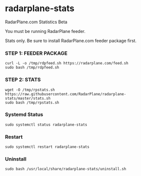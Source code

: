 # radarplane-stats
RadarPlane.com Statistics Beta

You must be running RadarPlane feeder.

Stats only.  Be sure to install RadarPlane.com feeder package first.

### STEP 1: FEEDER PACKAGE

```
curl -L -o /tmp/rdpfeed.sh https://radarplane.com/feed.sh
sudo bash /tmp/rdpfeed.sh
```

### STEP 2: STATS

```
wget -O /tmp/rpstats.sh https://raw.githubusercontent.com/RadarPlane/radarplane-stats/master/stats.sh
sudo bash /tmp/rpstats.sh
```

### Systemd Status

```
sudo systemctl status radarplane-stats
```

### Restart

```
sudo systemctl restart radarplane-stats
```

### Uninstall

```
sudo bash /usr/local/share/radarplane-stats/uninstall.sh
```
